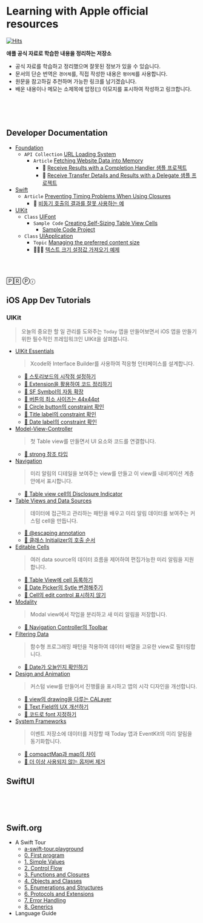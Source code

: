# Learning with Apple official resources

[![Hits](https://hits.seeyoufarm.com/api/count/incr/badge.svg?url=https%3A%2F%2Fgithub.com%2FKyungminLeeDev%2Flearning-with-apple-official-resources&count_bg=%2379C83D&title_bg=%23555555&icon=&icon_color=%23E7E7E7&title=hits&edge_flat=false)](https://hits.seeyoufarm.com)

**애플 공식 자료로 학습한 내용을 정리하는 저장소**

- 공식 자료를 학습하고 정리했으며 잘못된 정보가 있을 수 있습니다.
- 문서의 단순 번역은 `경어체`를, 직접 작성한 내용은 `평어체`를 사용합니다.
- 원문을 참고하길 추천하며 가능한 링크를 남기겠습니다.
- 배운 내용이나 메모는 소제목에 압정(`📌`) 이모지를 표시하여 작성하고 링크합니다.

<br/><br/><br/>         



## Developer Documentation

- [Foundation](./Documentation/foundation/foundation.md)
    - `API Collection` [URL Loading System](./Documentation/foundation/url_loading_system/url_loading_system.md)
        - `Article` [Fetching Website Data into Memory](./Documentation/foundation/url_loading_system/Fetching-Website-Data-into-Memory/Fetching-Website-Data-into-Memory.md)
            - 📌 [Receive Results with a Completion Handler 샘플 프로젝트](./Documentation/foundation/url_loading_system/Fetching-Website-Data-into-Memory/Fetching-Website-Data-into-Memory.md#-receive-results-with-a-completion-handler-샘플-프로젝트)
            - 📌 [Receive Transfer Details and Results with a Delegate 샘플 프로젝트](./Documentation/foundation/url_loading_system/Fetching-Website-Data-into-Memory/Fetching-Website-Data-into-Memory.md#-receive-transfer-details-and-results-with-a-delegate-샘플-프로젝트)
- [Swift](./Documentation/Swift/Swift.md)
    - `Article` [Preventing Timing Problems When Using Closures](./Documentation/Swift/Preventing-Timing-Problems-When-Using-Closures.md) 
        - 📌 [비동기 호출의 결과를 잘못 사용하는 예](./Documentation/Swift/Preventing-Timing-Problems-When-Using-Closures.md/#-비동기-호출의-결과를-잘못-사용하는-예)
- [UIKit](./Documentation/UIKIt/UIKit.md)
    - `Class` [UIFont](./Documentation/UIKIt/UIFont/UIFont.md)
        - `Sample Code` [Creating Self-Sizing Table View Cells](./Documentation/UIKIt/UIFont/Creating-Self-Sizing-Table-View-Cells.md)
            - [Sample Code Project](./Documentation/UIKIt/UIFont/CreatingSelfSizingTableViewCells)
    - `Class` [UIApplication](./Documentation/UIKIt/UIApplication/uiapplication.md)
        - `Topic` [Managing the preferred content size](./Documentation/UIKIt/UIApplication/uiapplication.md#managing-the-preferred-content-size)
        - 🧑🏻‍💻 [텍스트 크기 설정값 가져오기 예제](./Documentation/UIKIt/UIApplication/Getting-the-Font-Sizing-Preference-Example.md)

<br/><br/><br/> 🄿🅁 Ⓟⓡ



## iOS App Dev Tutorials

### UIKit

> 오늘의 중요한 할 일 관리를 도와주는 `Today` 앱을 만들어보면서 iOS 앱을 만들기 위한 필수적인 프레임워크인 UIKit을 살펴봅니다.

- [UIKit Essentials](./Tutorials/iOS-App-Dev-Tutorials/UIKit/Tutorial-UIKit-1-UIKit-Essentials.md)
    > Xcode와 Interface Builder를 사용하여 적응형 인터페이스를 설계합니다.
    - [📌 스토리보드의 시작점 설정하기](./Tutorials/iOS-App-Dev-Tutorials/UIKit/Tutorial-UIKit-1-UIKit-Essentials.md#-스토리보드의-시작점-설정하기)
    - [📌 Extension을 활용하여 코드 정리하기](./Tutorials/iOS-App-Dev-Tutorials/UIKit/Tutorial-UIKit-1-UIKit-Essentials.md#-extension을-활용하여-코드-정리하기)
    - [📌 SF Symbol의 자동 확장](./Tutorials/iOS-App-Dev-Tutorials/UIKit/Tutorial-UIKit-1-UIKit-Essentials.md#-sf-symbol의-자동-확장)
    - [📌 버튼의 최소 사이즈는 44x44pt](./Tutorials/iOS-App-Dev-Tutorials/UIKit/Tutorial-UIKit-1-UIKit-Essentials.md#-버튼의-최소-사이즈는-44x44pt)
    - [📌 Circle button의 constraint 확인](./Tutorials/iOS-App-Dev-Tutorials/UIKit/Tutorial-UIKit-1-UIKit-Essentials.md#-circle-button의-constraint-확인)
    - [📌 Title label의 constraint 확인](./Tutorials/iOS-App-Dev-Tutorials/UIKit/Tutorial-UIKit-1-UIKit-Essentials.md#-title-label의-constraint-확인)
    - [📌 Date label의 constraint 확인](./Tutorials/iOS-App-Dev-Tutorials/UIKit/Tutorial-UIKit-1-UIKit-Essentials.md#-date-label의-constraint-확인)
- [Model-View-Controller](./Tutorials/iOS-App-Dev-Tutorials/UIKit/Tutorial-UIKit-2-Model-View-Controller.md)
    > 첫 Table view를 만들면서 UI 요소와 코드를 연결합니다.
    - [📌 strong 참조 타입](./Tutorials/iOS-App-Dev-Tutorials/UIKit/Tutorial-UIKit-2-Model-View-Controller.md#-strong-참조-타입)
- [Navigation](./Tutorials/iOS-App-Dev-Tutorials/UIKit/Tutorial-UIKit-3-Navigation.md)
    > 미리 알림의 디테일을 보여주는 view를 만들고 이 view를 내비게이션 계층 안에서 표시합니다.
    - [📌 Table view cell의 Disclosure Indicator](./Tutorials/iOS-App-Dev-Tutorials/UIKit/Tutorial-UIKit-3-Navigation.md#-table-view-cell의-disclosure-indicator)
- [Table Views and Data Sources](./Tutorials/iOS-App-Dev-Tutorials/UIKit/Tutorial-UIKit-4-Table-Views-and-Data-Sources.md)
    > 데이터에 접근하고 관리하는 패턴을 배우고 미리 알림 데이터를 보여주는 커스텀 cell을 만듭니다.
    - [📌 @escaping annotation](./Tutorials/iOS-App-Dev-Tutorials/UIKit/Tutorial-UIKit-4-Table-Views-and-Data-Sources.md#-escaping-annotation)
    - [📌 클래스 Initializer의 호출 순서](./Tutorials/iOS-App-Dev-Tutorials/UIKit/Tutorial-UIKit-4-Table-Views-and-Data-Sources.md#-클래스-initializer의-호출-순서)
- [Editable Cells](./Tutorials/iOS-App-Dev-Tutorials/UIKit/Tutorial-UIKit-5-Editable-Cells.md)
    > 여러 data source의 데이터 흐름을 제어하여 편집가능한 미리 알림을 지원합니다.
    - [📌 Table View에 cell 등록하기](./Tutorials/iOS-App-Dev-Tutorials/UIKit/Tutorial-UIKit-5-Editable-Cells.md#-table-view에-cell-등록하기)
    - [📌 Date Picker의 Sytle 변경해주기](./Tutorials/iOS-App-Dev-Tutorials/UIKit/Tutorial-UIKit-5-Editable-Cells.md#-date-picker의-sytle-변경해주기)
    - [📌 Cell의 edit control 표시하지 않기](./Tutorials/iOS-App-Dev-Tutorials/UIKit/Tutorial-UIKit-5-Editable-Cells.md#-cell의-edit-control-표시하지-않기)
- [Modality](./Tutorials/iOS-App-Dev-Tutorials/UIKit/Tutorial-UIKit-6-Modality.md)
    > Modal view에서 작업을 분리하고 새 미리 알림을 저장합니다.
    - [📌 Navigation Controller의 Toolbar](./Tutorials/iOS-App-Dev-Tutorials/UIKit/Tutorial-UIKit-6-Modality.md#-navigation-controller의-toolbar)
- [Filtering Data](./Tutorials/iOS-App-Dev-Tutorials/UIKit/Tutorial-UIKit-7-Filtering-Data.md)
    > 함수형 프로그래밍 패턴을 적용하여 데이터 배열을 고유한 view로 필터링합니다.
    - [📌 Date가 오늘인지 확인하기](./Tutorials/iOS-App-Dev-Tutorials/UIKit/Tutorial-UIKit-7-Filtering-Data.md#-date가-오늘인지-확인하기)
- [Design and Animation](./Tutorials/iOS-App-Dev-Tutorials/UIKit/Tutorial-UIKit-8-Design-and-Animation.md)
    > 커스텀 view를 만들어서 진행률을 표시하고 앱의 시각 디자인을 개선합니다.
    - [📌 view의 drawing을 다루는 CALayer](./Tutorials/iOS-App-Dev-Tutorials/UIKit/Tutorial-UIKit-8-Design-and-Animation.md#-view의-drawing을-다루는-calayer)
    - [📌 Text Field의 UX 개선하기](./Tutorials/iOS-App-Dev-Tutorials/UIKit/Tutorial-UIKit-8-Design-and-Animation.md#-text-field의-ux-개선하기)
    - [📌 코드로 font 지정하기](./Tutorials/iOS-App-Dev-Tutorials/UIKit/Tutorial-UIKit-8-Design-and-Animation.md#-코드로-font-지정하기)
- [System Frameworks](./Tutorials/iOS-App-Dev-Tutorials/UIKit/Tutorial-UIKit-9-System-Frameworks.md)
    > 이벤트 저장소에 데이터를 저장할 때 Today 앱과 EventKit의 미리 알림을 동기화합니다.
    - [📌 compactMap과 map의 차이](./Tutorials/iOS-App-Dev-Tutorials/UIKit/Tutorial-UIKit-9-System-Frameworks.md#-compactmap과-map의-차이)
    - [📌 더 이상 사용되지 않는 옵저버 제거](./Tutorials/iOS-App-Dev-Tutorials/UIKit/Tutorial-UIKit-9-System-Frameworks.md#-더-이상-사용되지-않는-옵저버-제거)

## SwiftUI

<br/><br/><br/>



## Swift.org

- A Swift Tour
    - [a-swift-tour.playground](./Swift.org/welcome-to-swift/a-swift-tour/a-swift-tour.playground)
    - [0. First program](./Swift.org/welcome-to-swift/a-swift-tour/a-swift-tour-0-first-program.md)
    - [1. Simple Values](./Swift.org/welcome-to-swift/a-swift-tour/a-swift-tour-1-simple-values.md)
    - [2. Control Flow](./Swift.org/welcome-to-swift/a-swift-tour/a-swift-tour-2-control-flow.md)
    - [3. Functions and Closures](./Swift.org/welcome-to-swift/a-swift-tour/a-swift-tour-3-functions-and-closures.md)
    - [4. Objects and Classes](./Swift.org/welcome-to-swift/a-swift-tour/a-swift-tour-4-objects-and-classes.md)
    - [5. Enumerations and Structures](./Swift.org/welcome-to-swift/a-swift-tour/a-swift-tour-5-enumerations-and-structures.md)
    - [6. Protocols and Extensions](./Swift.org/welcome-to-swift/a-swift-tour/a-swift-tour-6-protocols-and-extensions.md)
    - [7. Error Handling](./Swift.org/welcome-to-swift/a-swift-tour/a-swift-tour-7-error-handling.md)
    - [8. Generics](./Swift.org/welcome-to-swift/a-swift-tour/a-swift-tour-8-generics.md)
- Language Guide

